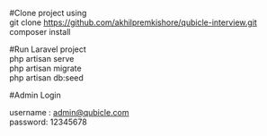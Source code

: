 #Clone project using<br />
git clone https://github.com/akhilpremkishore/qubicle-interview.git<br />
composer install<br />

#Run Laravel project<br />
 php artisan serve<br />
 php artisan migrate<br />
 php artisan db:seed<br />

#Admin Login<br />

 username : admin@qubicle.com<br />
 password: 12345678
